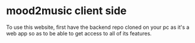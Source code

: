 # mood2music client side

To use this website, first have the backend repo cloned on your pc as it's a web app so as to be able to get access to all of its features.
